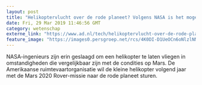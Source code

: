```yaml
---
layout: post
title: "Helikoptervlucht over de rode planeet? Volgens NASA is het mogelijk"
date: Fri, 29 Mar 2019 11:46:56 GMT
category: wetenschap
externe_link: "https://www.ad.nl/tech/helikoptervlucht-over-de-rode-planeet-volgens-nasa-is-het-mogelijk~a8692bd5/"
feature_image: "https://images0.persgroep.net/rcs/4K0DI-D1UeOCn6oNlzlNNQdGYxs/diocontent/144408565/_fitwidth/400/?appId=21791a8992982cd8da851550a453bd7f&quality=0.7"
---
```


NASA-ingenieurs zijn erin geslaagd om een helikopter te laten vliegen in omstandigheden die vergelijkbaar zijn met de condities op Mars. De Amerikaanse ruimtevaartorganisatie wil de kleine helikopter volgend jaar met de Mars 2020 Rover-missie naar de rode planeet sturen.
